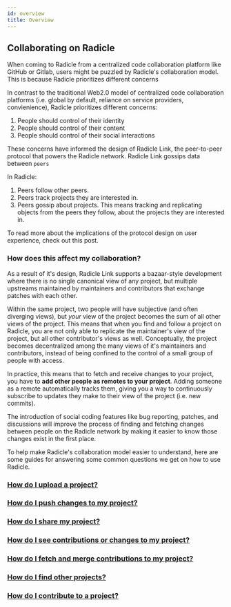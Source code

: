 ```yaml
---
id: overview
title: Overview
---
```


## Collaborating on Radicle
When coming to Radicle from a centralized code collaboration platform like
GitHub or Gitlab, users might be puzzled by Radicle's collaboration model. This
is because Radicle  prioritizes different concerns

In contrast to the traditional Web2.0 model of centralized code collaboration
platforms (i.e. global by default, reliance on service providers, convienience),
Radicle prioritizes different concerns:

1. People should control of their identity
2. People should control of their content
3. People should control of their social interactions

These concerns have informed the design of Radicle Link, the peer-to-peer
protocol that powers the Radicle network. Radicle Link gossips data between
`peers`

In Radicle:

1. Peers follow other peers.
2. Peers track projects they are interested in.
3. Peers gossip about projects. This means tracking and replicating objects from
   the peers they follow, about the projects they are interested in.

To read more about the implications of the protocol design on user experience,
check out this post. 

### How does this affect my collaboration?

As a result of it's design, Radicle Link supports a bazaar-style development
where there is no single canonical view of any project, but multiple upstreams
maintained by maintainers and contributors that exchange patches with each
other. 

Within the same project, two people will have subjective (and often diverging
views), but *your* view of the project becomes the sum of all other views of the
project. This means that when you find and follow a project on Radicle, you are
not only able to replicate the maintainer's view of the project, but all other
contributor's views as well. Conceptually, the project becomes decentralized
among the many views of it's maintainers and contributors, instead of being
confined to the control of a small group of people with access.

In practice, this means that to fetch and receive changes to your project, you
have to **add other people as remotes to your project**. Adding someone as a
remote automatically tracks them, giving you a way to continuously subscribe to
updates they make to their view of the project (i.e. new commits).

The introduction of social coding features like bug reporting, patches, and
discussions will improve the process of finding and fetching changes between
people on the Radicle network by making it easier to know those changes exist in
the first place. 

To help make Radicle's collaboration model easier to understand, here are some guides for answering some common questions we get on how to use Radicle.

### [How do I upload a project?][1]
### [How do I push changes to my project?][2]
### [How do I share my project?][3]
### [How do I see contributions or changes to my project?][4]
### [How do I fetch and merge contributions to my project?][5]
### [How do I find other projects?][6]
### [How do I contribute to a project?][7]

[1]: using-radicle/creating-projects.md
[2]: using-radicle/pushing-changes.md
[3]: using-radicle/sharing-projects.md
[4]: using-radicle/tracking-and-viewing.md
[5]: using-radicle/fetching-and-merging.md
[6]: using-radicle/contributing.md
[7]: using-radicle.contributing.md